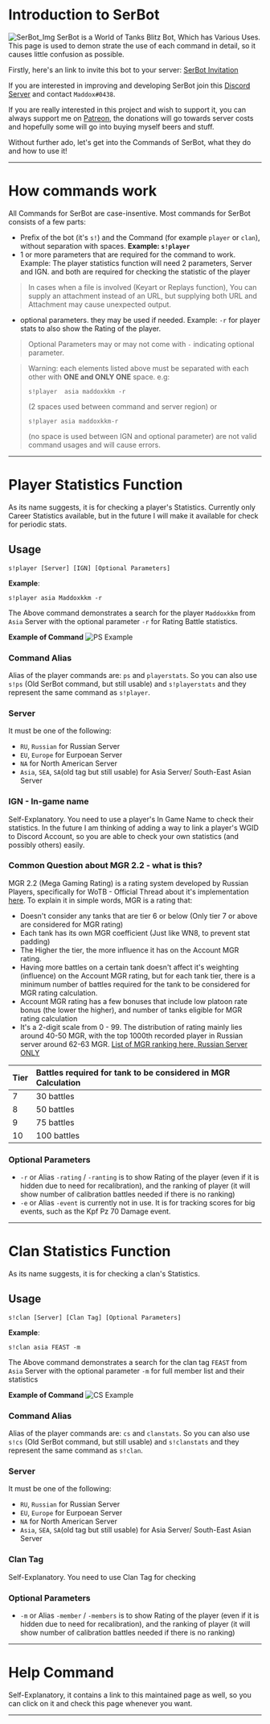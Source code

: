 # Introduction to SerBot
![SerBot_Img](https://i.imgur.com/gN4QqMl.png)
SerBot is a World of Tanks Blitz Bot, Which has Various Uses.
This page is used to demon  strate the use of each command in detail, 
so it causes little confusion as possible.

Firstly, here's an link to invite this bot to your server: [SerBot Invitation](https://discordapp.com/oauth2/authorize?&client_id=213516317003612180&scope=bot&permissions=16392)

If you are interested in improving and developing SerBot join this 
[Discord Server](http://discord.gg/gt7PquG) and contact `Maddox#0438`.

If you are really interested in this project and wish to support it, 
you can always support me on [Patreon](https://www.patreon.com/maddoxkkm), the donations will go towards 
server costs and hopefully some will go into buying myself beers and stuff.

Without further ado, let's get into the Commands of SerBot, what they do and how to use it!

* * *

# How commands work

All Commands for SerBot are case-insentive.
Most commands for SerBot consists of a few parts:

- Prefix of the bot (it's `s!`) and the Command (for example `player` or `clan`), without separation with spaces. **Example: `s!player`**
- 1 or more parameters that are required for the command to work. Example: The player statistics function will need 2 parameters, Server and IGN. and both are required for checking the statistic of the player
> In cases when a file is involved (Keyart or Replays function), You can supply an attachment instead of an URL, but supplying both URL and Attachment may cause unexpected output.
- optional parameters. they may be used if needed. Example: `-r` for player stats to also show the Rating of the player.
> Optional Parameters may or may not come with `-` indicating optional parameter. 

> Warning: each elements listed above must be separated with each other with **ONE and ONLY ONE** space. e.g:
> ```
> s!player  asia maddoxkkm -r
> ```
> (2 spaces used between command and server region) or 
> ```
> s!player asia maddoxkkm-r
> ```
> (no space is used between IGN and optional parameter) are not valid command usages and will cause errors.

* * * 

# Player Statistics Function
As its name suggests, it is for checking a player's Statistics. Currently only Career Statistics
available, but in the future I will make it available for check for periodic stats.
## Usage
```
s!player [Server] [IGN] [Optional Parameters]
```

**Example**: 
```
s!player asia Maddoxkkm -r
```
The Above command demonstrates a search for the player `Maddoxkkm` from `Asia` Server with the optional parameter `-r` for Rating Battle statistics.

**Example of Command**
![PS Example](https://i.imgur.com/0chXtzn.png)

### Command Alias
Alias of the player commands are: `ps` and `playerstats`. So you can also use `s!ps` (Old SerBot command, but still usable) and `s!playerstats` and they represent the same command as `s!player`.

### Server
It must be one of the following:

- `RU`, `Russian` for Russian Server
- `EU`, `Europe` for Eurpoean Server
- `NA` for North American Server
- `Asia`, `SEA`, `SA`(old tag but still usable) for Asia Server/ South-East Asian Server

### IGN - In-game name

Self-Explanatory. You need to use a player's In Game Name to check their statistics. In the future I am thinking of adding a way to link a player's WGID to Discord Account, so you are able to check your own statistics (and possibly others) easily.

### Common Question about MGR 2.2 - what is this?

MGR 2.2 (Mega Gaming Rating) is a rating system developed by Russian Players, specifically for WoTB - Official Thread about it's implementation [here](http://forum.wotblitz.ru/index.php?/topic/37499-mgr-%D0%B2%D1%81%D1%82%D1%80%D0%B5%D1%87%D0%B0%D0%B5%D0%BC-%D0%B2%D0%B5%D1%80%D1%81%D0%B8%D1%8E-mgr-22/#topmost).
To explain it in simple words, MGR is a rating that:

- Doesn't consider any tanks that are tier 6 or below (Only tier 7 or above are considered for MGR rating)
- Each tank has its own MGR coefficient (Just like WN8, to prevent stat padding)
- The Higher the tier, the more influence it has on the Account MGR rating.
- Having more battles on a certain tank doesn't affect it's weighting (influence) on the Account MGR rating, but for each tank tier, there is a minimum number of battles required for the tank to be considered for MGR rating calculation. 
- Account MGR rating has a few bonuses that include low platoon rate bonus (the lower the higher), and number of tanks eligible for MGR rating calculation
- It's a 2-digit scale from 0 - 99. The distribution of rating mainly lies around 40-50 MGR, with the top 1000th recorded player in Russian server around 62-63 MGR. [List of MGR ranking here, Russian Server ONLY](http://wblitz.net/ratings/mgr/1000)


|Tier   | Battles required for tank to be considered in MGR Calculation |
|:---|:---|
| 7 | 30 battles | 
| 8 | 50 battles | 
| 9 | 75 battles | 
| 10 | 100 battles |

### Optional Parameters 

- `-r` or Alias `-rating` / `-ranting` is to show Rating of the player (even if it is hidden due to need for recalibration), and the ranking of player (it will show number of calibration battles needed if there is no ranking)
- `-e` or Alias `-event` is currently not in use. It is for tracking scores for big events, such as the Kpf Pz 70 Damage event.

* * *

# Clan Statistics Function

As its name suggests, it is for checking a clan's Statistics. 

## Usage
```
s!clan [Server] [Clan Tag] [Optional Parameters]
```

**Example**: 
```
s!clan asia FEAST -m
```
The Above command demonstrates a search for the clan tag `FEAST` from `Asia` Server with the optional parameter `-m` for full member list and their statistics

**Example of Command**
![CS Example](https://i.imgur.com/WEnHaf0.png)

### Command Alias
Alias of the player commands are: `cs` and `clanstats`. So you can also use `s!cs` (Old SerBot command, but still usable) and `s!clanstats` and they represent the same command as `s!clan`.

### Server
It must be one of the following:

- `RU`, `Russian` for Russian Server
- `EU`, `Europe` for Eurpoean Server
- `NA` for North American Server
- `Asia`, `SEA`, `SA`(old tag but still usable) for Asia Server/ South-East Asian Server

### Clan Tag

Self-Explanatory. You need to use Clan Tag for checking


### Optional Parameters 

- `-m` or Alias `-member` / `-members` is to show Rating of the player (even if it is hidden due to need for recalibration), and the ranking of player (it will show number of calibration battles needed if there is no ranking)

* * *

# Help Command
Self-Explanatory, it contains a link to this maintained page as well, so you can click on it and check this page whenever you want.

* * *

#